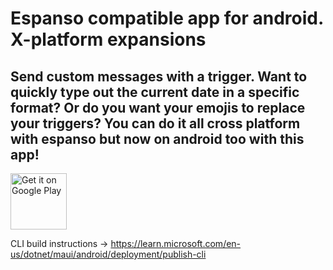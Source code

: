 # Espanso compatible app for android. X-platform expansions

## Send custom messages with a trigger. Want to quickly type out the current date in a specific format? Or do you want your emojis to replace your triggers? You can do it all cross platform with espanso but now on android too with this app!

<a href="https://play.google.com/store/apps/details?id=com.dingleinc.texttoolspro">
<img src="https://play.google.com/intl/en_us/badges/images/generic/en-play-badge.png" alt="Get it on Google Play" height="90"></a>


CLI build instructions -> https://learn.microsoft.com/en-us/dotnet/maui/android/deployment/publish-cli


